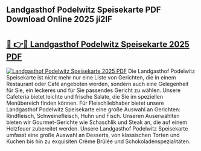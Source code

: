 ## Landgasthof Podelwitz Speisekarte PDF Download Online 2025 ji2IF

# <h2><a href="http://gc7zp6w.nevu.top/?p=Landgasthof+Podelwitz+Speisekarte">🔗 👉🔴 Landgasthof Podelwitz Speisekarte 2025 PDF</a></h2>

[![Landgasthof Podelwitz Speisekarte 2025 PDF](https://i.imgur.com/dBaPXMq.png)](http://gc7zp6w.nevu.top/?p=Landgasthof+Podelwitz+Speisekarte)
Die Landgasthof Podelwitz Speisekarte ist nicht mehr nur eine Liste von Gerichten, die in einem Restaurant oder Café angeboten werden, sondern auch eine Gelegenheit für Sie, ein leckeres und für Sie passendes Gericht zu wählen. Unsere Cafeteria bietet leichte und frische Salate, die Sie im speziellen Menübereich finden können. Für Fleischliebhaber bietet unsere Landgasthof Podelwitz Speisekarte eine große Auswahl an Gerichten: Rindfleisch, Schweinefleisch, Huhn und Fisch. Unseren Auserwählten bieten wir Gourmet-Gerichte wie Schaschlik und Steak an, die auf einem Holzfeuer zubereitet werden. Unsere Landgasthof Podelwitz Speisekarte umfasst eine große Auswahl an Desserts, von klassischen Torten und Kuchen bis hin zu exquisiten Crème Brûlée und Schokoladenspezialitäten.
